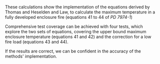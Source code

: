 These calculations show the implementation of the equations
derived by Thomas and Heselden and Law, to calculate the
maximum temperature in a fully developed enclosure fire
(equations 41 to 44 of _PD 7974-1_)

Comprehensive test coverage can be achieved with four tests,
which explore the two sets of equations, covering the
upper bound maximum enclosure temperature (equations 41 and 42)
and the correction for a low fire load (equations 43 and 44).

If the results are correct, we can be confident in
the accuracy of the methods' implementation.
